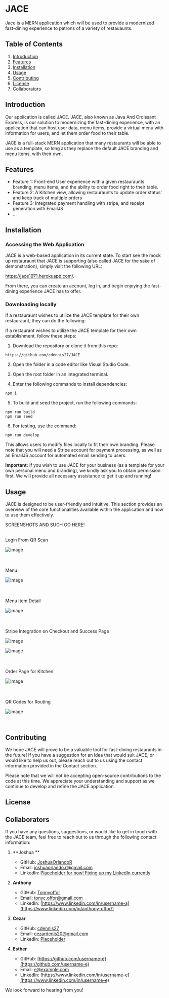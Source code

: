 # JACE

Jace is a MERN application which will be used to provide a modernized fast-dining experience to patrons of a variety of restauaunts. 


## Table of Contents

1. [Introduction](#introduction)
2. [Features](#features)
3. [Installation](#installation)
4. [Usage](#usage)
5. [Contributing](#contributing)
6. [License](#license)
7. [Collaborators](#collaborators)

## Introduction

Our application is called JACE. JACE, also known as Java And Croissant Express, is our solution to modernizing the fast-dining experience, with an application that can host user data, menu items, provide a virtual menu with information for users, and let them order food to their table.

JACE is a full-stack MERN application that many restaurants will be able to use as a template, so long as they replace the default JACE branding and menu items, with their own.

## Features

- Feature 1: Front-end User experience with a given restauraunts branding, menu items, and the ability to order food right to their table. 
- Feature 2: A Kitchen view, allowing restauraunts to update order status' and keep track of multiple orders
- Feature 3: Integrated payment handling with stripe, and receipt generation with EmailJS
- ...

## Installation

### Accessing the Web Application

JACE is a web-based application in its current state. To start see the mock up restauraunt that JACE is supporting (also called JACE for the sake of demonstration), simply visit the following URL: 

https://jace1971.herokuapp.com/.

From there, you can create an account, log in, and begin enjoying the fast-dining experience JACE has to offer.

### Downloading locally 
If a restauraunt wishes to utilize the JACE template for their own restauraunt, they can do the following: 

If a restaurant wishes to utilize the JACE template for their own establishment, follow these steps:

1. Download the repository or clone it from this repo:

```
https://github.com/cdennis27/JACE
```

2. Open the folder in a code editor like Visual Studio Code.

3. Open the root folder in an integrated terminal.

4. Enter the following commands to install dependencies:

```
npm i
```

5. To build and seed the project, run the following commands:

```
npm run build
npm run seed
```

6. For testing, use the command:

```
npm run develop
```

This allows users to modify files locally to fit their own branding. Please note that you will need a Stripe account for payment processing, as well as an EmailJS account for automated email sending to users.

**Important:** If you wish to use JACE for your business (as a template for your own personal menu and branding), we kindly ask you to obtain permission first. We will provide all necessary assistance to get it up and running! 

## Usage

JACE is designed to be user-friendly and intuitive. This section provides an overview of the core functionalities available within the application and how to use them effectively.

SCREENSHOTS AND SUCH GO HERE!

<br>
Login From QR Scan

![image](https://user-images.githubusercontent.com/114437149/229633972-3b2217cc-696c-4592-9862-f06d42d028c8.png)

<br>

<br>
Menu

![image](https://user-images.githubusercontent.com/114437149/229634026-ded752b1-f16d-4000-9f7a-c4e6c2fa82e0.png)

<br>

<br>
Menu Item Detail

![image](https://user-images.githubusercontent.com/114437149/229634069-480b4eb2-eebf-4e45-bb55-40d230f62ade.png)

<br>

<br>
Stripe Integration on Checkout and Success Page

![image](https://user-images.githubusercontent.com/114437149/229634129-4b0b661f-e19a-4ed9-864a-5750914d6096.png)

![image](https://user-images.githubusercontent.com/114437149/229634297-df347c0c-0399-4971-a130-544c86553576.png)


<br>

<br>
Order Page for Kitchen

![image](https://user-images.githubusercontent.com/114437149/229634350-153a2caa-2932-439c-98fe-dd0a7e9bf5e1.png)

<br>

<br>
QR Codes for Routing 

![image](https://user-images.githubusercontent.com/114437149/229637721-b164c2b6-0735-4008-ac46-dd4855fbcf9a.png)

<br>


## Contributing

We hope JACE will prove to be a valuable tool for fast-dining restaurants in the future! If you have a suggestion for an idea that would suit JACE, or would like to help us out, please reach out to us using the contact information provided in the Contact section.

Please note that we will not be accepting open-source contributions to the code at this time. We appreciate your understanding and support as we continue to develop and refine the JACE application.

## License



## Collaborators

If you have any questions, suggestions, or would like to get in touch with the JACE team, feel free to reach out to us through the following contact information:

1. **Joshua **
   - GitHub: [JoshuaOrlandoR](https://github.com/JoshuaOrlandoR)
   - Email: joshuaorlando.r@gmail.com
   - LinkedIn: [Placeholder for now! Fixing up my LinkedIn currently ](https://www.linkedin.com/in/username-j)

2. **Anthony**
   - GitHub: [Tonnyoffor](https://github.com/Tonyoffor)
   - Email: tonyc.offor@gmail.com
   - LinkedIn: [https://www.linkedin.com/in/username-a](https://www.linkedin.com/in/anthony-offor/)

3. **Cezar**
   - GitHub: [cdennis27](https://github.com/cdennis27)
   - Email: cezardenis20@gmail.com
   - LinkedIn: [Placeholder](https://www.linkedin.com/in/username-c)

4. **Esther**
   - GitHub: [https://github.com/username-e](https://github.com/username-e)
   - Email: e@example.com
   - LinkedIn: [https://www.linkedin.com/in/username-e](https://www.linkedin.com/in/username-e)

We look forward to hearing from you!
